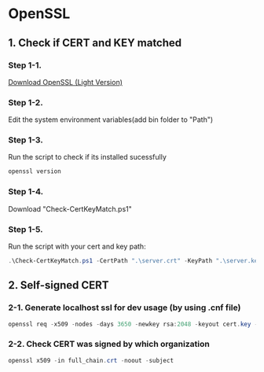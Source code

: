 # OpenSSL
## 1. Check if CERT and KEY matched
### Step 1-1. 
[Download OpenSSL (Light Version)](https://slproweb.com/products/Win32OpenSSL.html)

### Step 1-2. 
Edit the system environment variables(add bin folder to "Path")

### Step 1-3. 
Run the script to check if its installed sucessfully
```powershell
openssl version
```
### Step 1-4. 
Download "Check-CertKeyMatch.ps1"

### Step 1-5. 
Run the script with your cert and key path:

```powershell
.\Check-CertKeyMatch.ps1 -CertPath ".\server.crt" -KeyPath ".\server.key"
```

## 2. Self-signed CERT
###  2-1. Generate localhost ssl for dev usage (by using .cnf file)
```powershell
openssl req -x509 -nodes -days 3650 -newkey rsa:2048 -keyout cert.key -out full_chain.crt -config openssl-ai.cnf -extensions v3_req
```
### 2-2. Check CERT was signed by which organization
```powershell
openssl x509 -in full_chain.crt -noout -subject
```
